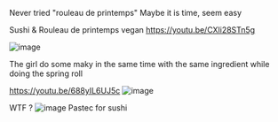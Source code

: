 Never tried "rouleau de printemps"
Maybe it is time, seem easy

Sushi & Rouleau de printemps vegan
https://youtu.be/CXli28STn5g

![image](https://github.com/EloiStree/2022_06_28_MyCookBook/assets/20149493/07271b14-50b5-4bde-b153-03a7ac6ca7b3)

The girl do some maky in the same time with the same ingredient while doing the spring roll



https://youtu.be/688yIL6UJ5c
![image](https://github.com/EloiStree/2022_06_28_MyCookBook/assets/20149493/2d70feb3-fd9c-41d8-9ca0-7e3b4fa050b4)



WTF ?
![image](https://github.com/EloiStree/2022_06_28_MyCookBook/assets/20149493/82b2c64c-97e2-4cf1-bad0-ebd1ec7d4dd0)
Pastec for sushi

